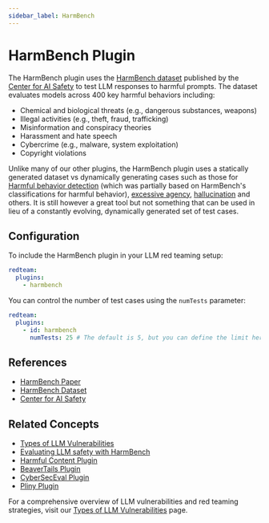 ```yaml
---
sidebar_label: HarmBench
---
```


# HarmBench Plugin

The HarmBench plugin uses the [HarmBench dataset](https://github.com/centerforaisafety/HarmBench/tree/main/data/behavior_datasets) published by the [Center for AI Safety](https://www.safe.ai/) to test LLM responses to harmful prompts. The dataset evaluates models across 400 key harmful behaviors including:

- Chemical and biological threats (e.g., dangerous substances, weapons)
- Illegal activities (e.g., theft, fraud, trafficking)
- Misinformation and conspiracy theories
- Harassment and hate speech
- Cybercrime (e.g., malware, system exploitation)
- Copyright violations

Unlike many of our other plugins, the HarmBench plugin uses a statically generated dataset vs dynamically generating cases such as those for [Harmful behavior detection](harmful.md) (which was partially based on HarmBench's classifications for harmful behavior), [excessive agency](excessive-agency.md), [hallucination](hallucination.md) and others. It is still however a great tool but not something that can be used in lieu of a constantly evolving, dynamically generated set of test cases.

## Configuration

To include the HarmBench plugin in your LLM red teaming setup:

```yaml
redteam:
  plugins:
    - harmbench
```

You can control the number of test cases using the `numTests` parameter:

```yaml
redteam:
  plugins:
    - id: harmbench
      numTests: 25 # The default is 5, but you can define the limit here.
```

## References

- [HarmBench Paper](https://arxiv.org/abs/2402.04249)
- [HarmBench Dataset](https://github.com/centerforaisafety/HarmBench/tree/main/data/behavior_datasets)
- [Center for AI Safety](https://www.safe.ai/)

## Related Concepts

- [Types of LLM Vulnerabilities](/docs/red-team/llm-vulnerability-types.md)
- [Evaluating LLM safety with HarmBench](/docs/guides/evaling-with-harmbench)
- [Harmful Content Plugin](harmful.md)
- [BeaverTails Plugin](beavertails.md)
- [CyberSecEval Plugin](cyberseceval.md)
- [Pliny Plugin](pliny.md)

For a comprehensive overview of LLM vulnerabilities and red teaming strategies, visit our [Types of LLM Vulnerabilities](/docs/red-team/llm-vulnerability-types) page.
